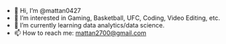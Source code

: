 - 👋 Hi, I’m @mattan0427
- 👀 I’m interested in Gaming, Basketball, UFC, Coding, Video Editing, etc.
- 🌱 I’m currently learning data analytics/data science.
- 📫 How to reach me: mattan2700@gmail.com

<!---
mattan0427/mattan0427 is a ✨ special ✨ repository because its `README.md` (this file) appears on your GitHub profile.
You can click the Preview link to take a look at your changes.
--->
